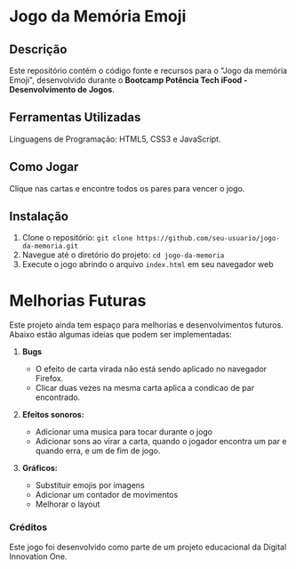 # Jogo da Memória Emoji

## Descrição

Este repositório contém o código fonte e recursos para o "Jogo da memória Emoji", desenvolvido durante o **Bootcamp Potência Tech iFood - Desenvolvimento de Jogos**.

## Ferramentas Utilizadas

Linguagens de Programação: HTML5, CSS3 e JavaScript.

## Como Jogar

Clique nas cartas e encontre todos os pares para vencer o jogo.

## Instalação

1. Clone o repositório: `git clone https://github.com/seu-usuario/jogo-da-memoria.git`
2. Navegue até o diretório do projeto: `cd jogo-da-memoria`
3. Execute o jogo abrindo o arquivo `index.html` em seu navegador web

# Melhorias Futuras

Este projeto ainda tem espaço para melhorias e desenvolvimentos futuros. Abaixo estão algumas ideias que podem ser implementadas:

1. **Bugs**
   - O efeito de carta virada não está sendo aplicado no navegador Firefox.
   - Clicar duas vezes na mesma carta aplica a condicao de par encontrado.
    
2. **Efeitos sonoros:**
   - Adicionar uma musica para tocar durante o jogo
   - Adicionar sons ao virar a carta, quando o jogador encontra um par e quando erra, e um de fim de jogo.
    

3. **Gráficos:**
   - Substituir emojis por imagens
   - Adicionar um contador de movimentos
   - Melhorar o layout

### Créditos

Este jogo foi desenvolvido como parte de um projeto educacional da Digital Innovation One.
